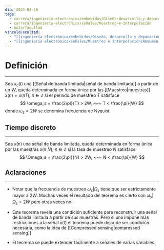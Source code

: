 ```yaml
---
dia: 2024-04-16
tags:
  - carrera/ingeniería-electrónica/embebidos/Diseño-desarrollo-y-depuración
  - carrera/ingeniería-electrónica/señales/Muestreo-e-Interpolación
  - nota/facultad
vinculoFacultad:
  - "[[ingeniería electrónica/embebidos/Diseño, desarrollo y depuración/Resumen.md]]"
  - "[[ingeniería electrónica/señales/Muestreo e Interpolación/Resumen.md]]"
---
```

# Definición
---
Sea $x_c(t)$ una [[Señal de banda limitada|señal de banda limitada]] a partir de un $W$, queda determinada en forma única por las [[Muestreo|muestras]] $x(n) = x(nT), ~ n \in \mathbb{Z}$ si el periodo de muestreo $T$ satisface $$ \omega_s = \frac{2\pi}{T} > 2W, ~~~ T < \frac{\pi}{W} $$ donde $\omega_s = 2W$ se denomina frecuencia de Nyquist

## Tiempo discreto
---
Sea $x(n)$ una señal de banda limitada, queda determinada en forma única por las muestras $x(n ~ N)$, $n \in \mathbb{Z}$ si la tasa de muestreo $N$ satisface $$ \Omega_s = \frac{2\pi}{N} > 2W, ~~~ N < \frac{\pi}{W} $$
## Aclaraciones
---
* Notar que la frecuencia de muestreo $\omega_s\big|\Omega_s$ tiene que ser estrictamente mayor a $2W$. Muchas veces el resultado del teorema es cierto con $\omega_s\big|\Omega_s = 2W$ pero otras veces no
  
* Este teorema revela una condición suficiente para reconstruir una señal de banda limitada a partir de sus muestras. Pero si uno impone más restricciones a la señal $x(t)$ el teorema puede dejar de ser condición necesaria, como la idea de [[Compressed sensing|compressed sensing]]
  
* El teorema se puede extender fácilmente a señales de varias variables

